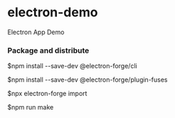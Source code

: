 # electron-demo
Electron App Demo

### Package and distribute

$npm install --save-dev @electron-forge/cli

$npm install --save-dev @electron-forge/plugin-fuses

$npx electron-forge import

$npm run make
